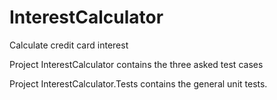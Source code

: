 # InterestCalculator
Calculate credit card interest

Project InterestCalculator contains the three asked test cases

Project InterestCalculator.Tests contains the general unit tests.
